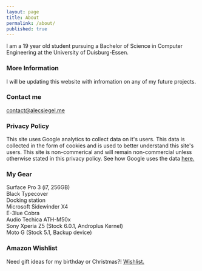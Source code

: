 ```yaml
---
layout: page
title: About
permalink: /about/
published: true
---
```


I am a 19 year old student pursuing a Bachelor of Science in Computer Engineering at the University of Duisburg-Essen.   

### More Information

I will be updating this website with infromation on any of my future projects.

### Contact me

[contact@alecsiegel.me](mailto:contact@alecsiegel.me)

### Privacy Policy
This site uses Google analytics to collect data on it's users. This data is collected in the form of cookies and is used to better understand this site's users. This site is non-commerical and will remain non-commercial unless otherwise stated in this privacy policy.
See how Google uses the data [here.](https://www.google.com/policies/privacy/partners/)

### My Gear
Surface Pro 3 (i7, 256GB)      
Black Typecover  
Docking station  
Microsoft Sidewinder X4   
E-3lue Cobra    
Audio Techica ATH-M50x    
Sony Xperia Z5 (Stock 6.0.1, Androplus Kernel)    
Moto G (Stock 5.1, Backup device)   

### Amazon Wishlist
Need gift ideas for my birthday or Christmas?!
[Wishlist.](https://www.amazon.de/gp/registry/wishlist/3KPZ3C37R1TDB/ref=cm_wl_list_o_2?)
